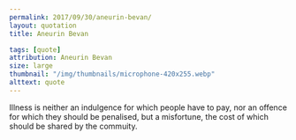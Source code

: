 ```yaml
---
permalink: 2017/09/30/aneurin-bevan/
layout: quotation
title: Aneurin Bevan

tags: [quote]
attribution: Aneurin Bevan
size: large
thumbnail: "/img/thumbnails/microphone-420x255.webp"
alttext: quote
---
```


Illness is neither an indulgence for which people have to pay,
nor an offence for which they should be penalised, but a
misfortune, the cost of which should be shared by the commuity.

